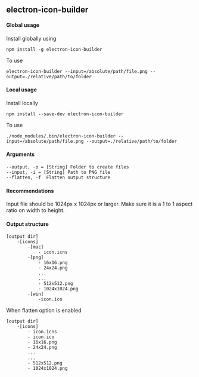 ## electron-icon-builder

#### Global usage

Install globally using

```
npm install -g electron-icon-builder
```

To use

```
electron-icon-builder --input=/absolute/path/file.png --output=./relative/path/to/folder
```

#### Local usage

Install locally
```
npm install --save-dev electron-icon-builder
```

To use
```
./node_modules/.bin/electron-icon-builder --input=/absolute/path/file.png --output=./relative/path/to/folder
```

#### Arguments

```
--output, -o = [String] Folder to create files
--input, -i = [String] Path to PNG file
--flatten, -f  Flatten output structure
```

#### Recommendations
Input file should be 1024px x 1024px or larger. Make sure it is a 1 to 1 aspect ratio on width to height.

#### Output structure
```
[output dir]
    -[icons]
        -[mac]
            - icon.icns
        -[png]
            - 16x16.png
            - 24x24.png
            ...
            ...
            - 512x512.png
            - 1024x1024.png
        -[win]
            -icon.ico
```
When flatten option is enabled
```
[output dir]
    -[icons]
        - icon.icns
        - icon.ico
        - 16x16.png
        - 24x24.png
        ...
        ...
        - 512x512.png
        - 1024x1024.png
```